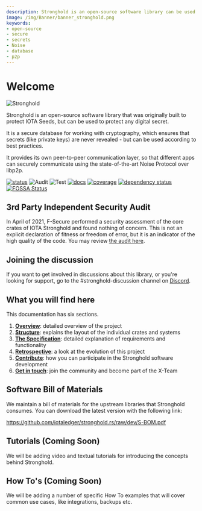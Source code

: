 ```yaml
---
description: Stronghold is an open-source software library can be used to protect any digital secret. It is a secure database for working with cryptography, which ensures that secrets are never revealed - but can be used according to best practices.
image: /img/Banner/banner_stronghold.png
keywords:
- open-source
- secure
- secrets
- Noise
- database
- p2p
---
```

# Welcome

![Stronghold](/img/Banner/banner_stronghold.png)

Stronghold is an open-source software library that was originally built to protect IOTA Seeds, but can be used to protect any digital secret. 

It is a secure database for working with cryptography, which ensures that secrets (like private keys) are never revealed - but can be used according to best practices.

It provides its own peer-to-peer communication layer, so that different apps can securely communicate using the state-of-the-art Noise Protocol over libp2p. 


[![status](https://img.shields.io/badge/Status-Beta-green.svg)](https://github.com/iotaledger/stronghold.rs)
![Audit](https://github.com/iotaledger/stronghold.rs/workflows/Audit/badge.svg?branch=dev)
![Test](https://github.com/iotaledger/stronghold.rs/workflows/Test/badge.svg)
[![docs](https://img.shields.io/badge/Docs-Official-green.svg)](https://stronghold.docs.iota.org)
[![coverage](https://coveralls.io/repos/github/iotaledger/stronghold.rs/badge.svg?branch=dev)](https://coveralls.io/github/iotaledger/stronghold.rs?branch=dev)
[![dependency status](https://deps.rs/repo/github/iotaledger/stronghold.rs/status.svg)](https://deps.rs/repo/github/iotaledger/stronghold.rs)
[![FOSSA Status](https://app.fossa.com/api/projects/git%2Bgithub.com%2Fiotaledger%2Fstronghold.rs.svg?type=shield)](https://app.fossa.com/projects/git%2Bgithub.com%2Fiotaledger%2Fstronghold.rs?ref=badge_shield)


## 3rd Party Independent Security Audit
In April of 2021, F-Secure performed a security assessment of the core crates of IOTA Stronghold and found nothing of concern. This is not an explicit declaration of fitness or freedom of error, but it is an indicator of the high quality of the code. You may review [the audit here](https://github.com/iotaledger/stronghold.rs/blob/dev/documentation/docs/meta/Audit.pdf).

## Joining the discussion
If you want to get involved in discussions about this library, or you're looking for support, go to the #stronghold-discussion channel on [Discord](https://discord.iota.org).

## What you will find here
This documentation has six sections. 

1. **[Overview](reference/overview.md)**: detailed overview of the project
2. **[Structure](reference/structure/overview.md)**: explains the layout of the individual crates and systems
3. **[The Specification](reference/specs/overview.md)**: detailed explanation of requirements and functionality
4. **[Retrospective](key_concepts/retrospective.md)**: a look at the evolution of this project
5. **[Contribute](contribute.md)**: how you can participate in the Stronghold software development
6. **[Get in touch](contribute#join-the-iota-stronghold-initiative)**: join the community and become part of the X-Team

## Software Bill of Materials

We maintain a bill of materials for the upstream libraries that Stronghold consumes. You can download the latest version with the following link:

https://github.com/iotaledger/stronghold.rs/raw/dev/S-BOM.pdf

## Tutorials (Coming Soon)

We will be adding video and textual tutorials for introducing the concepts behind Stronghold.

## How To's (Coming Soon)

We will be adding a number of specific How To examples that will cover common use cases, like integrations, backups etc.